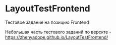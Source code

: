 # LayoutTestFrontend
Тестовое задание на позицию Frontend 

Небольшая часть тестового заданий по верскте - https://zhenyadope.github.io/LayoutTestFrontend/
